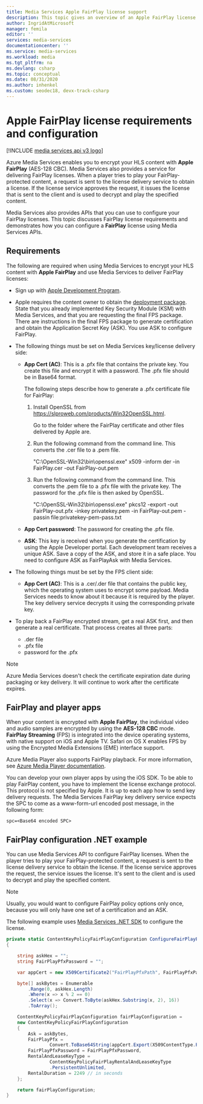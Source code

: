 ```yaml
---
title: Media Services Apple FairPlay license support
description: This topic gives an overview of an Apple FairPlay license requirements and configuration.
author: IngridAtMicrosoft
manager: femila
editor: ''
services: media-services
documentationcenter: ''
ms.service: media-services
ms.workload: media
ms.tgt_pltfrm: na
ms.devlang: csharp
ms.topic: conceptual
ms.date: 08/31/2020
ms.author: inhenkel
ms.custom: seodec18, devx-track-csharp
---
```


# Apple FairPlay license requirements and configuration

[!INCLUDE [media services api v3 logo](./includes/v3-hr.md)]

Azure Media Services enables you to encrypt your HLS content with **Apple FairPlay** (AES-128 CBC). Media Services also provides a service for delivering FairPlay licenses. When a player tries to play your FairPlay-protected content, a request is sent to the license delivery service to obtain a license. If the license service approves the request, it issues the license that is sent to the client and is used to decrypt and play the specified content.

Media Services also provides APIs that you can use to configure your FairPlay licenses. This topic discusses FairPlay license requirements and demonstrates how you can configure a **FairPlay** license using Media Services APIs. 

## Requirements

The following are required when using Media Services to encrypt your HLS content with **Apple FairPlay** and use Media Services to deliver FairPlay licenses:

* Sign up with [Apple Development Program](https://developer.apple.com/).
* Apple requires the content owner to obtain the [deployment package](https://developer.apple.com/contact/fps/). State that you already implemented Key Security Module (KSM) with Media Services, and that you are requesting the final FPS package. There are instructions in the final FPS package to generate certification and obtain the Application Secret Key (ASK). You use ASK to configure FairPlay.
* The following things must be set on Media Services key/license delivery side:

    * **App Cert (AC)**: This is a .pfx file that contains the private key. You create this file and encrypt it with a password. The .pfx file should be in Base64 format.

        The following steps describe how to generate a .pfx certificate file for FairPlay:

        1. Install OpenSSL from https://slproweb.com/products/Win32OpenSSL.html.

            Go to the folder where the FairPlay certificate and other files delivered by Apple are.
        2. Run the following command from the command line. This converts the .cer file to a .pem file.

            "C:\OpenSSL-Win32\bin\openssl.exe" x509 -inform der -in FairPlay.cer -out FairPlay-out.pem
        3. Run the following command from the command line. This converts the .pem file to a .pfx file with the private key. The password for the .pfx file is then asked by OpenSSL.

            "C:\OpenSSL-Win32\bin\openssl.exe" pkcs12 -export -out FairPlay-out.pfx -inkey privatekey.pem -in FairPlay-out.pem -passin file:privatekey-pem-pass.txt
            
    * **App Cert password**: The password for creating the .pfx file.
    * **ASK**: This key is received when you generate the certification by using the Apple Developer portal. Each development team receives a unique ASK. Save a copy of the ASK, and store it in a safe place. You need to configure ASK as FairPlayAsk with Media Services.
    
* The following things must be set by the FPS client side:

  * **App Cert (AC)**: This is a .cer/.der file that contains the public key, which the operating system uses to encrypt some payload. Media Services needs to know about it because it is required by the player. The key delivery service decrypts it using the corresponding private key.

* To play back a FairPlay encrypted stream, get a real ASK first, and then generate a real certificate. That process creates all three parts:

  * .der file
  * .pfx file
  * password for the .pfx
  
> [!NOTE]
> Azure Media Services doesn't check the certificate expiration date during packaging or key delivery. It will continue to work after the certificate expires.

## FairPlay and player apps

When your content is encrypted with **Apple FairPlay**, the individual video and audio samples are encrypted by using the **AES-128 CBC** mode. **FairPlay Streaming** (FPS) is integrated into the device operating systems, with native support on iOS and Apple TV. Safari on OS X enables FPS by using the Encrypted Media Extensions (EME) interface support.

Azure Media Player also supports FairPlay playback. For more information, see [Azure Media Player documentation](https://amp.azure.net/libs/amp/latest/docs/index.html).

You can develop your own player apps by using the iOS SDK. To be able to play FairPlay content, you have to implement the license exchange protocol. This protocol is not specified by Apple. It is up to each app how to send key delivery requests. The Media Services FairPlay key delivery service expects the SPC to come as a www-form-url encoded post message, in the following form:

```
spc=<Base64 encoded SPC>
```

## FairPlay configuration .NET example

You can use Media Services API to configure FairPlay licenses. When the player tries to play your FairPlay-protected content, a request is sent to the license delivery service to obtain the license. If the license service approves the request, the service issues the license. It's sent to the client and is used to decrypt and play the specified content.

> [!NOTE]
> Usually, you would want to configure FairPlay policy options only once, because you will only have one set of a certification and an ASK.

The following example uses [Media Services .NET SDK](/dotnet/api/microsoft.azure.management.media.models) to configure the license.

```csharp
private static ContentKeyPolicyFairPlayConfiguration ConfigureFairPlayPolicyOptions()
{

    string askHex = "";
    string FairPlayPfxPassword = "";

    var appCert = new X509Certificate2("FairPlayPfxPath", FairPlayPfxPassword, X509KeyStorageFlags.Exportable);

    byte[] askBytes = Enumerable
        .Range(0, askHex.Length)
        .Where(x => x % 2 == 0)
        .Select(x => Convert.ToByte(askHex.Substring(x, 2), 16))
        .ToArray();

    ContentKeyPolicyFairPlayConfiguration fairPlayConfiguration =
    new ContentKeyPolicyFairPlayConfiguration
    {
        Ask = askBytes,
        FairPlayPfx =
                Convert.ToBase64String(appCert.Export(X509ContentType.Pfx, FairPlayPfxPassword)),
        FairPlayPfxPassword = FairPlayPfxPassword,
        RentalAndLeaseKeyType =
                ContentKeyPolicyFairPlayRentalAndLeaseKeyType
                .PersistentUnlimited,
        RentalDuration = 2249 // in seconds
    };

    return fairPlayConfiguration;
}
```
